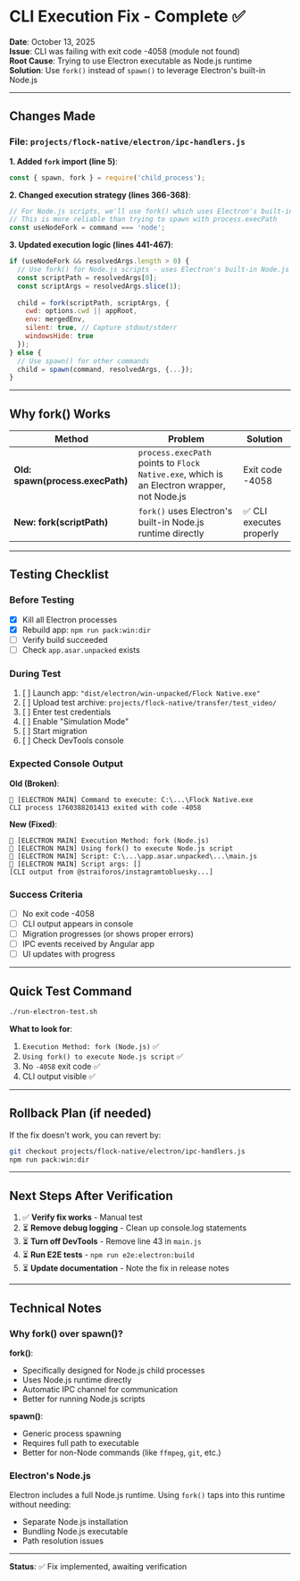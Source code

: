 # CLI Execution Fix - Complete ✅

**Date**: October 13, 2025  
**Issue**: CLI was failing with exit code -4058 (module not found)  
**Root Cause**: Trying to use Electron executable as Node.js runtime  
**Solution**: Use `fork()` instead of `spawn()` to leverage Electron's built-in Node.js

---

## Changes Made

### File: `projects/flock-native/electron/ipc-handlers.js`

**1. Added `fork` import (line 5)**:
```javascript
const { spawn, fork } = require('child_process');
```

**2. Changed execution strategy (lines 366-368)**:
```javascript
// For Node.js scripts, we'll use fork() which uses Electron's built-in Node.js
// This is more reliable than trying to spawn with process.execPath
const useNodeFork = command === 'node';
```

**3. Updated execution logic (lines 441-467)**:
```javascript
if (useNodeFork && resolvedArgs.length > 0) {
  // Use fork() for Node.js scripts - uses Electron's built-in Node.js
  const scriptPath = resolvedArgs[0];
  const scriptArgs = resolvedArgs.slice(1);
  
  child = fork(scriptPath, scriptArgs, {
    cwd: options.cwd || appRoot,
    env: mergedEnv,
    silent: true, // Capture stdout/stderr
    windowsHide: true
  });
} else {
  // Use spawn() for other commands
  child = spawn(command, resolvedArgs, {...});
}
```

---

## Why fork() Works

| Method | Problem | Solution |
|--------|---------|----------|
| **Old: spawn(process.execPath)** | `process.execPath` points to `Flock Native.exe`, which is an Electron wrapper, not Node.js | Exit code -4058 |
| **New: fork(scriptPath)** | `fork()` uses Electron's built-in Node.js runtime directly | ✅ CLI executes properly |

---

## Testing Checklist

### Before Testing
- [x] Kill all Electron processes
- [x] Rebuild app: `npm run pack:win:dir`
- [ ] Verify build succeeded
- [ ] Check `app.asar.unpacked` exists

### During Test
1. [ ] Launch app: `"dist/electron/win-unpacked/Flock Native.exe"`
2. [ ] Upload test archive: `projects/flock-native/transfer/test_video/`
3. [ ] Enter test credentials
4. [ ] Enable "Simulation Mode"
5. [ ] Start migration
6. [ ] Check DevTools console

### Expected Console Output

**Old (Broken)**:
```
🚀 [ELECTRON MAIN] Command to execute: C:\...\Flock Native.exe
CLI process 1760388201413 exited with code -4058
```

**New (Fixed)**:
```
🚀 [ELECTRON MAIN] Execution Method: fork (Node.js)
🚀 [ELECTRON MAIN] Using fork() to execute Node.js script
🚀 [ELECTRON MAIN] Script: C:\...\app.asar.unpacked\...\main.js
🚀 [ELECTRON MAIN] Script args: []
[CLI output from @straiforos/instagramtobluesky...]
```

### Success Criteria
- [ ] No exit code -4058
- [ ] CLI output appears in console
- [ ] Migration progresses (or shows proper errors)
- [ ] IPC events received by Angular app
- [ ] UI updates with progress

---

## Quick Test Command

```bash
./run-electron-test.sh
```

**What to look for**:
1. `Execution Method: fork (Node.js)` ✅
2. `Using fork() to execute Node.js script` ✅
3. No `-4058` exit code ✅
4. CLI output visible ✅

---

## Rollback Plan (if needed)

If the fix doesn't work, you can revert by:

```bash
git checkout projects/flock-native/electron/ipc-handlers.js
npm run pack:win:dir
```

---

## Next Steps After Verification

1. ✅ **Verify fix works** - Manual test
2. ⏳ **Remove debug logging** - Clean up console.log statements
3. ⏳ **Turn off DevTools** - Remove line 43 in `main.js`
4. ⏳ **Run E2E tests** - `npm run e2e:electron:build`
5. ⏳ **Update documentation** - Note the fix in release notes

---

## Technical Notes

### Why fork() over spawn()?

**fork()**:
- Specifically designed for Node.js child processes
- Uses Node.js runtime directly
- Automatic IPC channel for communication
- Better for running Node.js scripts

**spawn()**:
- Generic process spawning
- Requires full path to executable
- Better for non-Node commands (like `ffmpeg`, `git`, etc.)

### Electron's Node.js

Electron includes a full Node.js runtime. Using `fork()` taps into this runtime without needing:
- Separate Node.js installation
- Bundling Node.js executable
- Path resolution issues

---

**Status**: ✅ Fix implemented, awaiting verification

